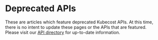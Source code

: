 # Deprecated APIs

These are articles which feature deprecated Kubecost APIs. At this time, there is no intent to update these pages or the APIs that are featured. Please visit our [API directory](https://docs.kubecost.com/apis/apis) for up-to-date information.
